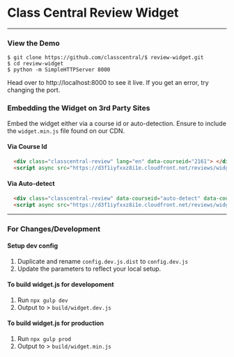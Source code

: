 # Class Central Review Widget

---

### View the Demo

```shell
$ git clone https://github.com/classcentral/$ review-widget.git
$ cd review-widget
$ python -m SimpleHTTPServer 8000
```

Head over to http://localhost:8000 to see it live. If you get an error, try changing the port.

### Embedding the Widget on 3rd Party Sites

Embed the widget either via a course id or auto-detection. Ensure to include the `widget.min.js` file found on our CDN.

#### Via Course Id
```HTML
  <div class="classcentral-review" lang="en" data-courseid="2161"> </div>
  <script async src="https://d3f1iyfxxz8i1e.cloudfront.net/reviews/widget.min.js" charset="utf-8"></script>
```

#### Via Auto-detect
```HTML
  <div class="classcentral-review" data-courseid="auto-detect" data-course-name="Machine Learning for Musicians and Artists" data-provider-courseurl="https://www.kadenze.com/courses/machine-learning-for-musicians-and-artists/info" data-provider-name="kadenze"></div>
  <script async src="https://d3f1iyfxxz8i1e.cloudfront.net/reviews/widget.min.js" charset="utf-8"></script>
```

--- 

### For Changes/Development

#### Setup dev config
1. Duplicate and rename `config.dev.js.dist` to `config.dev.js`
1. Update the parameters to reflect your local setup.

#### To build widget.js for developoment

1. Run `npx gulp dev`
1. Output to > `build/widget.dev.js`

#### To build widget.js for production

1. Run `npx gulp prod`
1. Output to > `build/widget.min.js`